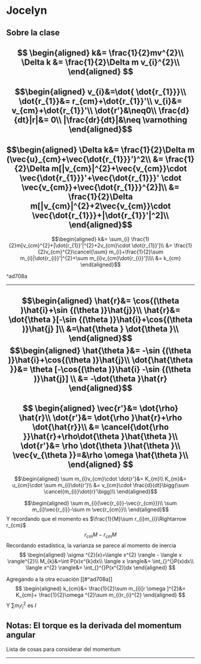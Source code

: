 # Jocelyn
## Sobre la clase
$$
\begin{aligned}
k&= \frac{1}{2}mv^{2}\\
\Delta k &= \frac{1}{2}\Delta m v_{i}^{2}\\
\end{aligned}
$$
--
$$\begin{aligned}
v_{i}&=\dot{ \dot{r_{1}}}\\
\dot{r_{1}}&= r_{cm}+\dot{r_{1}}'\\
v_{i}&= v_{cm}+\dot{r_{1}}'\\
\dot{r'}&\neq0\\
\frac{d}{dt}|r|&= 0\\
|\frac{dr}{dt}|&\neq \varnothing
\end{aligned}$$
---
$$\begin{aligned}
\Delta k&= \frac{1}{2}\Delta m (\vec{u}_{cm}+\vec{\dot{r_{1}}}')^2\\
&= \frac{1}{2}\Delta m[|v_{cm}|^{2}+\vec{v_{cm}}\cdot \vec{\dot{r_{1}}}'+\vec{\dot{r_{1}}}' \cdot \vec{v_{cm}}+\vec{\dot{r_{1}}}^{2}]\\
&= \frac{1}{2}\Delta m[|v_{cm}|^{2}+2\vec{v_{cm}}\cdot \vec{\dot{r_{1}}}+|\dot{r_{1}}'|^2]\\
\end{aligned}$$
---
$$\begin{aligned}
k&= \sum_{i} \frac{1}{2}m[v_{cm}^{2}+|\dot{r_{1}}'|^{2}+2v_{cm}\cdot \dot{r_{1}}']\\
&= \frac{1}{2}v_{cm}^{2}\cancel{\sum} m_{i}+\frac{1}{2}\sum m_{i}|\dot{r_{i}}'|^{2}+\sum m_{i}v_{cm}\dot{r_{i}}']\\\\
&= k_{cm}
\end{aligned}$$

^ad708a

---
$$\begin{aligned}
\hat{r}&= \cos{(\theta )\hat{i}+\sin {(\theta )}\hat{j}}\\
 \hat{r}&= \dot{\theta }[-\sin {(\theta )}\hat{i}+\cos{(\theta )}\hat{j} ]\\
&=\hat{\theta } \dot{\theta }\\
\end{aligned}$$
$$\begin{aligned}
\hat{\theta }&= -\sin {(\theta )}\hat{i}+\cos{(\theta )}\hat{j}\\
\dot{\hat{\theta }}&= \theta [-\cos{(\theta )}\hat{i} -\sin {(\theta )}\hat{j}] \\
&= -\dot{\theta }\hat{r}
\end{aligned}$$
---
$$
\begin{aligned}
\vec{r'}&= \dot{\rho} \hat{r}\\
\dot{r'}&= \dot{\rho }\hat{r}+\rho \dot{\hat{r}}\\
&= \cancel{\dot{\rho }}\hat{r}+\rho\dot{\theta }\hat{\theta }\\
\dot{r'}&= \rho \dot{\theta }\hat{\theta  }\\
\vec{v_{\theta }}=&\rho \omega \hat{\theta }\\
\end{aligned}
$$
---
$$\begin{aligned}
\sum m_{i}v_{cm}\cdot \dot{r'}&= K_{m}\\
K_{m}&= u_{cm}\cdot \sum m_{i}\dot{r'}\\
&= v_{cm}\cdot \frac{d}{dt}\bigg(\sum \cancel{m_{i}}\dot{r}'\bigg)\\
\end{aligned}$$

$$\begin{aligned}
\sum m_{i}(\vec{r_{i}}-\vec{r_{cm}})\\
\sum m_{i}\vec{r_{i}}-\sum m \vec{r_{cm}}\\
\end{aligned}$$
Y recordando que el momento es $\frac{1}{M}\sum r_{i}m_{i}\Rightarrow r_{cm}$
$$
r_{cm}M-r_{cm}M
$$
Recordando estadística, la varianza se parece al momento de inercia
$$
\begin{aligned}
\sigma ^{2}(x)=\langle x^{2} \rangle - \langle x \rangle^{2}\\
M_{k}&=\int P(x)x^{k}dx\\
\langle x \rangle&= \int_{}^{}P(x)dx\\
\langle x^{2} \rangle&= \int_{}^{}P(x^{2})dx
\end{aligned}
$$

Agregando a la otra ecuación [[#^ad708a]]
$$
\begin{aligned}
k_{cm}&= \frac{1}{2}\sum m_{i}[r \omega ]^{2}&= K_{cm}+ \frac{1}{2}\omega ^{2}\sum m_{i}r_{i}^{2}
\end{aligned}
$$
Y $\sum m_{i}r_{i}^{2}$ es $I$

Notas:
El torque es la derivada del momentum angular
---
Lista de cosas para considerar del momentum


---
